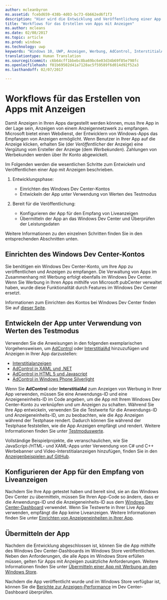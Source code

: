```yaml
---
author: mcleanbyron
ms.assetid: fcebd659-438b-4d03-bc73-6b662ed6f1f3
description: "Hier wird die Entwicklung und Veröffentlichung einer App mit Anzeigen vollständig erläutert."
title: "Workflows für das Erstellen von Apps mit Anzeigen"
ms.author: mcleans
ms.date: 02/08/2017
ms.topic: article
ms.prod: windows
ms.technology: uwp
keywords: "Windows 10, UWP, Anzeigen, Werbung, AdControl, InterstitialAd"
translationtype: Human Translation
ms.sourcegitcommit: c6b64cff1bbebc8ba69bc6e03d34b69f85e798fc
ms.openlocfilehash: f01b69502d41a7128ac5f59589f6d014d92f52a3
ms.lasthandoff: 02/07/2017

---
```


# <a name="workflows-for-creating-apps-with-ads"></a>Workflows für das Erstellen von Apps mit Anzeigen




Damit Anzeigen in Ihren Apps dargestellt werden können, muss Ihre App in der Lage sein, Anzeigen von einem Anzeigennetzwerk zu empfangen. Microsoft bietet einen Webdienst, der Entwicklern von Windows-Apps das Empfangen von Anzeigen ermöglicht. Wenn Benutzer in Ihrer App auf die Anzeige klicken, erhalten Sie (der *Veröffentlicher* der Anzeige) eine Vergütung vom Ersteller der Anzeige (dem *Werbekunden*). Zahlungen von Werbekunden werden über Ihr Konto abgewickelt.

Im Folgenden werden die wesentlichen Schritte zum Entwickeln und Veröffentlichen einer App mit Anzeigen beschrieben.

1.  Entwicklungsphase:

    * Einrichten des Windows Dev Center-Kontos
    * Entwickeln der App unter Verwendung von Werten des Testmodus

2.  Bereit für die Veröffentlichung:

    * Konfigurieren der App für den Empfang von Liveanzeigen
    * Übermitteln der App an das Windows Dev Center und Überprüfen der Leistungsdaten

Weitere Informationen zu den einzelnen Schritten finden Sie in den entsprechenden Abschnitten unten.

## <a name="set-up-your-windows-dev-center-account"></a>Einrichten des Windows Dev Center-Kontos

Sie benötigen ein Windows Dev Center-Konto, um Ihre App zu veröffentlichen und Anzeigen zu empfangen. Die Verwaltung von Apps im Zusammenhang mit Werbung erfolgt ebenfalls im Windows Dev Center. Wenn Sie Werbung in Ihren Apps mithilfe von Microsoft pubCenter verwaltet haben, wurde diese Funktionalität durch Features im Windows Dev Center ersetzt.

Informationen zum Einrichten des Kontos bei Windows Dev Center finden Sie auf [dieser Seite](http://go.microsoft.com/fwlink/p/?LinkId=615100).

## <a name="develop-your-app-using-test-mode-values"></a>Entwickeln der App unter Verwendung von Werten des Testmodus

Verwenden Sie die Anweisungen in den folgenden exemplarischen Vorgehensweisen, um [AdControl](https://msdn.microsoft.com/library/windows/apps/microsoft.advertising.winrt.ui.adcontrol.aspx) oder [InterstitialAd](https://msdn.microsoft.com/library/windows/apps/microsoft.advertising.winrt.ui.interstitialad.aspx) hinzuzufügen und Anzeigen in Ihrer App darzustellen:

-   [Interstitialanzeigen](interstitial-ads.md)
-   [AdControl in XAML und .NET](adcontrol-in-xaml-and--net.md)
-   [AdControl in HTML 5 und Javascript](adcontrol-in-html-5-and-javascript.md)
-   [AdControl in Windows Phone Silverlight](adcontrol-in-windows-phone-silverlight.md)

Wenn Sie **AdControl** oder **InterstitialAd** zum Anzeigen von Werbung in Ihrer App verwenden, müssen Sie eine Anwendungs-ID und eine Anzeigeneinheits-ID im Code angeben, um die App mit Ihrem Windows Dev Center-Konto zu verknüpfen und um Anzeigen zu schalten. Während Sie Ihre App entwickeln, verwenden Sie die Testwerte für die Anwendungs-ID und Anzeigeneinheits-ID, um zu beobachten, wie die App Anzeigen während der Testphase rendert. Dadurch können Sie während der Testphase feststellen, wie die App Anzeigen empfängt und rendert. Weitere Informationen finden Sie unter [Testmoduswerte](test-mode-values.md).

Vollständige Beispielprojekte, die veranschaulichen, wie Sie JavaScript-/HTML- und XAML-Apps unter Verwendung von C# und C++ Werbebanner und Video-Interstitialanzeigen hinzufügen, finden Sie in den [Anzeigenbeispielen auf GitHub](http://aka.ms/githubads).

## <a name="configure-your-app-to-receive-live-ads"></a>Konfigurieren der App für den Empfang von Liveanzeigen

Nachdem Sie Ihre App getestet haben und bereit sind, sie an das Windows Dev Center zu übermitteln, müssen Sie Ihren App-Code so ändern, dass er die Anwendungs-ID und die Anzeigeneinheits-ID aus dem [Windows Dev Center-Dashboard](https://msdn.microsoft.com/library/windows/apps/mt170658.aspx) verwendet. Wenn Sie Testwerte in Ihrer Live App verwenden, empfängt die App keine Liveanzeigen. Weitere Informationen finden Sie unter [Einrichten von Anzeigeneinheiten in Ihrer App](set-up-ad-units-in-your-app.md).

## <a name="submit-your-app"></a>Übermitteln der App

Nachdem die Entwicklung abgeschlossen ist, können Sie die App mithilfe des Windows Dev Center-Dashboards im Windows Store veröffentlichen. Neben den Anforderungen, die alle Apps im Windows Store erfüllen müssen, gelten für Apps mit Anzeigen zusätzliche Anforderungen. Weitere Informationen finden Sie unter [Übermitteln einer App mit Werbung an den Windows Store](submit-an-app-with-ads-to-the-windows-store.md).

Nachdem die App veröffentlicht wurde und im Windows Store verfügbar ist, können Sie die [Berichte zur Anzeigen-Performance](../publish/advertising-performance-report.md) im Dev Center-Dashboard überprüfen.

 

 


